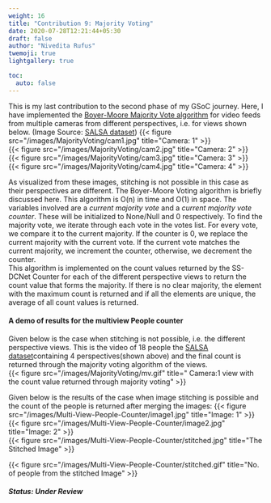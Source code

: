 ```yaml
---
weight: 16
title: "Contribution 9: Majority Voting"
date: 2020-07-28T12:21:44+05:30
draft: false
author: "Nivedita Rufus"
twemoji: true
lightgallery: true

toc:
  auto: false
---
```


This is my last contribution to the second phase of my GSoC journey. Here, I have implemented the [Boyer-Moore Majority Vote algorithm](https://www.cs.utexas.edu/~moore/best-ideas/mjrty/) for video feeds from multiple cameras from different perspectives, i.e. for views shown below. (Image Source: [SALSA dataset](https://tev.fbk.eu/salsa)) 
{{< figure src="/images/MajorityVoting/cam1.jpg" title="Camera: 1" >}}  
{{< figure src="/images/MajorityVoting/cam2.jpg" title="Camera: 2" >}}  
{{< figure src="/images/MajorityVoting/cam3.jpg" title="Camera: 3" >}}  
{{< figure src="/images/MajorityVoting/cam4.jpg" title="Camera: 4" >}}  

As visualized from these images, stitching is not possible in this case as their perspectives are different. The Boyer-Moore Voting algorithm is briefly discussed here. This algorithm is O(n) in time and O(1) in space. The variables involved are a *current majority vote* and a *current majority vote counter*. These will be initialized to None/Null and 0 respectively. To find the majority vote, we iterate through each vote in the votes list. For every vote, we compare it to the current majority. If the counter is 0, we replace the current majority with the current vote. If the current vote matches the current majority, we increment the counter, otherwise, we decrement the counter.  
This algorithm is implemented on the count values returned by the SS-DCNet Counter for each of the different perspective views to return the count value that forms the majority. If there is no clear majority, the element with the maximum count is returned and if all the elements are unique, the average of all count values is returned.  

#### A demo of results for the multiview People counter
Given below is the case when stitching is not possible, i.e. the different perspective views. This is the video of 18 people the [SALSA dataset](https://tev.fbk.eu/salsa)containing 4 perspectives(shown above) and the final count is returned through the majority voting algorithm of the views.  
{{< figure src="/images/MajorityVoting/mv.gif" title=" Camera:1 view with the count value returned through majority voting" >}}  

Given below is the results of the case when image stitching is possible and the count of the people is returned after merging the images:
{{< figure src="/images/Multi-View-People-Counter/image1.jpg" title="Image: 1" >}}  
{{< figure src="/images/Multi-View-People-Counter/image2.jpg" title="Image: 2" >}}  
{{< figure src="/images/Multi-View-People-Counter/stitched.jpg" title="The Stitched Image" >}}  

{{< figure src="/images/Multi-View-People-Counter/stitched.gif" title="No. of people from the stitched Image" >}}  


##### Status: Under Review